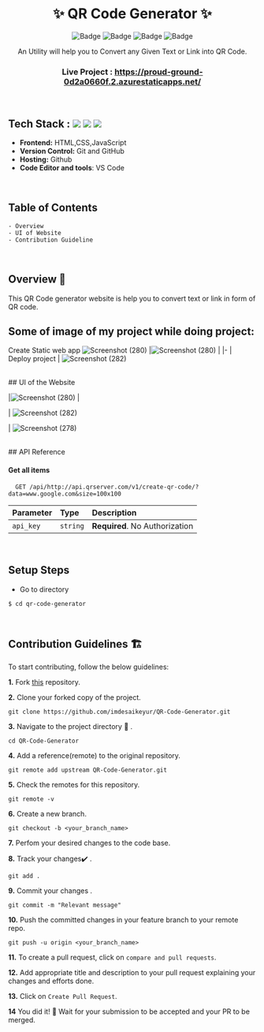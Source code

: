 <h1 align="center">
       ✨  QR Code Generator  ✨
</h1>

<div align="center">

![Badge](https://img.shields.io/badge/HTML-blue) ![Badge](https://img.shields.io/badge/CSS-orange) ![Badge](https://img.shields.io/badge/-JS%20-blue) 
![Badge](https://img.shields.io/badge/Version-1.0-green) 

</div>
<div align="center">
An Utility will help you to Convert any Given Text or Link into QR Code.
</div>
<h3 align="center">
          Live Project : <a target="_blank" href="https://proud-ground-0d2a0660f.2.azurestaticapps.net/">https://proud-ground-0d2a0660f.2.azurestaticapps.net/</a>
</h3>
<br />

## Tech Stack :  <img src="https://img.shields.io/badge/html5%20-%23E34F26.svg?&style=for-the-badge&logo=html5&logoColor=white"/> <img src="https://img.shields.io/badge/css3%20-%231572B6.svg?&style=for-the-badge&logo=css3&logoColor=white"/> <img src="https://img.shields.io/badge/JavaScript-F7DF1E?style=for-the-badge&logo=javascript&logoColor=black"/>

- **Frontend:** HTML,CSS,JavaScript
- **Version Control:** Git and GitHub
- **Hosting:** Github
- **Code Editor and tools**: VS Code

 <br />
   
## Table of Contents

    - Overview
    - UI of Website
    - Contribution Guideline

 <br />


## Overview 🔨

This QR Code generator website is help you to convert text or link in form of QR code.

## Some of image of my project while doing project:

 Create Static web app 
![Screenshot (280)](https://user-images.githubusercontent.com/87645745/193268678-1ff4746e-f840-4390-9fdd-ef9b00581694.png) 
|![Screenshot (280)](https://user-images.githubusercontent.com/87645745/193268733-55fb564c-a078-4e0e-98fb-9f4480fb2c22.png) | 
|-
| Deploy project
| ![Screenshot (282)](https://user-images.githubusercontent.com/87645745/193268754-a811465c-4baa-4b2e-a605-07176b3e5f1a.png)

<br/>
## UI of the Website

|![Screenshot (280)](https://user-images.githubusercontent.com/113850637/193270282-9ea97f43-ffe7-462e-9263-5ab8da61fecc.png) | 
 
| ![Screenshot (282)](https://user-images.githubusercontent.com/113850637/193270297-ac267b0d-b43a-49d0-b3c4-2bd3286410b5.png)

| ![Screenshot (278)](https://user-images.githubusercontent.com/113850637/193270307-8d713610-9995-4c19-8d75-5ddf3a03f3d5.png)


<br/>
## API Reference

#### Get all items

```http
  GET /api/http://api.qrserver.com/v1/create-qr-code/?data=www.google.com&size=100x100
```

| Parameter | Type     | Description                |
| :-------- | :------- | :------------------------- |
| `api_key` | `string` | **Required**. No Authorization |




<br/>

## Setup Steps
  
- Go to directory
```
$ cd qr-code-generator
```
  <br />
  
## Contribution Guidelines 🏗

 To start contributing, follow the below guidelines:

**1.** Fork [this](https://github.com/imdesaikeyur/QR-Code-Generator.git) repository.

**2.** Clone your forked copy of the project.

```
git clone https://github.com/imdesaikeyur/QR-Code-Generator.git
```

**3.** Navigate to the project directory :file_folder: .

```
cd QR-Code-Generator
```

**4.** Add a reference(remote) to the original repository.

```
git remote add upstream QR-Code-Generator.git
```

**5.** Check the remotes for this repository.

```
git remote -v
```

**6.** Create a new branch.

```
git checkout -b <your_branch_name>
```

**7.** Perfom your desired changes to the code base.

**8.** Track your changes:heavy_check_mark: .

```
git add .
```

**9.** Commit your changes .

```
git commit -m "Relevant message"
```

**10.** Push the committed changes in your feature branch to your remote repo.

```
git push -u origin <your_branch_name>
```

**11.** To create a pull request, click on `compare and pull requests`.

**12.** Add appropriate title and description to your pull request explaining your changes and efforts done.

**13.** Click on `Create Pull Request`.

**14** You did it! 🥳 Wait for your submission to be accepted and your PR to be merged.

<br />


